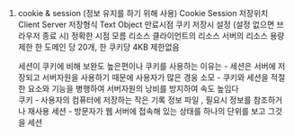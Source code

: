 1. cookie & session (정보 유지를 하기 위해 사용)
            	Cookie	                     Session
            저장위치	Client	               Server
            저장형식	Text	               Object
            만료시점	쿠키 저장시               설정
                (설정 없으면 브라우저 종료 시)	   정확한 시점 모름
            리소스	클라이언트의 리소스	           서버의 리소스
            용량제한 한 도메인 당 20개, 한 쿠키당 4KB	제한없음

    세션이 쿠키에 비해 보완도 높은편이나 쿠키를 사용하는 이유는 
        - 세션은 서버에 저장되고 서버자원을 사용하기 때문에 사용자가 많은 경웅 소모 
        - 쿠키와 세션을 적절한 요소와 기능을 병행하여 서버자원의 낭비를 방지하여 속도 높임다    
    쿠키 - 사용자의 컴퓨터에 저장하는 작은 기록 정보 파일 , 필요시 정보를 참조하거나 재사용
    세션 - 방문자가 웹 서버에 접속해 있는 상태를 하나의 단위를 보고 그것을 세션
